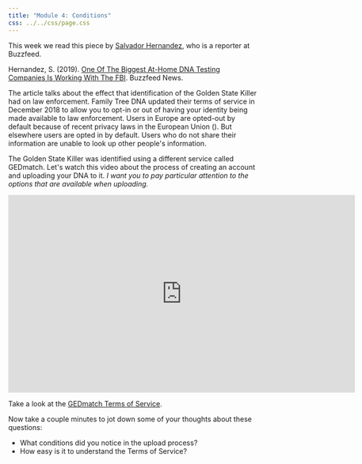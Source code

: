 ```yaml
---
title: "Module 4: Conditions"
css: ../../css/page.css
---
```


This week we read this piece by [Salvador Hernandez](https://twitter.com/SalHernandez), who is a reporter at Buzzfeed.

Hernandez, S. (2019). [One Of The Biggest At-Home DNA Testing Companies Is Working With The FBI](). Buzzfeed News. 

The article talks about the effect that identification of the Golden State
Killer had on law enforcement. Family Tree DNA updated their terms of service in
December 2018 to allow you to opt-in or out of having your identity being made
available to law enforcement. Users in Europe are opted-out by default because
of recent privacy laws in the European Union (). But elsewhere users are opted
in by default. Users who do not share their information are unable to look up
other people's information.

The Golden State Killer was identified using a different service called
GEDmatch.  Let's watch this video about the process of creating an account and
uploading your DNA to it. *I want you to pay particular attention to the options
that are available when uploading.*

<iframe width="700" height="400" src="https://www.youtube.com/embed/id7JJ1NoTNk"
frameborder="0" allow="accelerometer; autoplay; encrypted-media; gyroscope;
picture-in-picture" allowfullscreen></iframe>

Take a look at the [GEDmatch Terms of Service](https://www.gedmatch.com/tos.htm).

Now take a couple minutes to jot down some of your thoughts about these questions:

* What conditions did you notice in the upload process?
* How easy is it to understand the Terms of Service?

